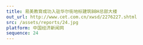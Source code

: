 ```yaml
---
title: 易美教育成功入驻华尔街地标建筑BBH总部大楼
out_url: http://www.cet.com.cn/xwsd/2276227.shtml
src: /assets/reports/24.jpg
platform: 中国经济新闻网
sequence: 24
---
```

